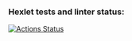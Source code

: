 ### Hexlet tests and linter status:
[![Actions Status](https://github.com/sryhanzom4in/frontend-project-44/actions/workflows/hexlet-check.yml/badge.svg)](https://github.com/sryhanzom4in/frontend-project-44/actions)